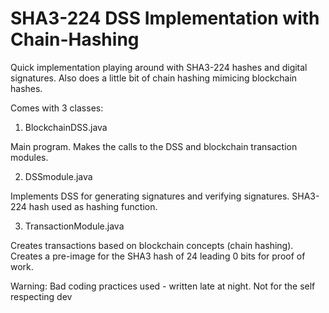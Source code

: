# SHA3-224 DSS Implementation with Chain-Hashing

Quick implementation playing around with SHA3-224 hashes and digital signatures.
Also does a little bit of chain hashing mimicing blockchain hashes.

Comes with 3 classes:

1. BlockchainDSS.java

Main program. Makes the calls to the DSS and blockchain transaction modules.

2. DSSmodule.java

Implements DSS for generating signatures and verifying signatures.
SHA3-224 hash used as hashing function.

3. TransactionModule.java

Creates transactions based on blockchain concepts (chain hashing). 
Creates a pre-image for the SHA3 hash of 24 leading 0 bits for proof of work.

Warning:
Bad coding practices used - written late at night.
Not for the self respecting dev
